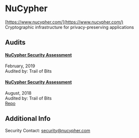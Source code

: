 
# NuCypher
  
[https://www.nucypher.com/](https://www.nucypher.com/)<br>
Cryptographic infrastructure for privacy-preserving applications


## Audits



#### [NuCypher Security Assessment](https://github.com/trailofbits/publications/blob/master/reviews/nucypher-2.pdf)

February, 2019<br>
Audited by: Trail of Bits<br>

      


#### [NuCypher Security Assessment](https://github.com/trailofbits/publications/blob/master/reviews/nucypher.pdf)

August, 2018<br>
Audited by: Trail of Bits<br>
[Repo](https://github.com/nucypher/nucypher/tree/master/nucypher)
      

  



## Additional Info

Security Contact: security@nucypher.com
